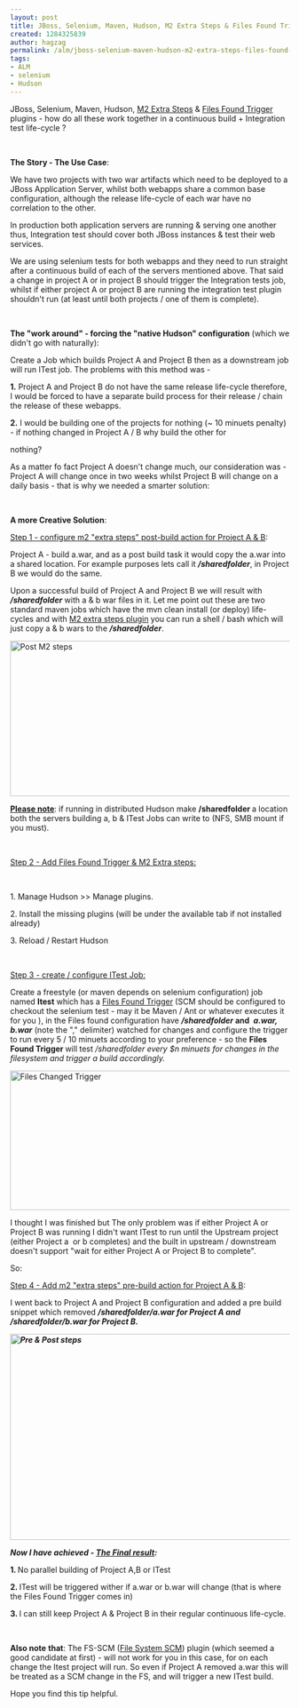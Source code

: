 ```yaml
---
layout: post
title: JBoss, Selenium, Maven, Hudson, M2 Extra Steps & Files Found Trigger plugins
created: 1284325839
author: hagzag
permalink: /alm/jboss-selenium-maven-hudson-m2-extra-steps-files-found-trigger-plugins
tags:
- ALM
- selenium
- Hudson
---
```

<p>JBoss, Selenium, Maven, Hudson, <a href="http://wiki.hudson-ci.org/display/HUDSON/M2+Extra+Steps+Plugin">M2 Extra Steps</a> &amp; <a href="http://wiki.hudson-ci.org/display/HUDSON/Files+Found+Trigger">Files Found Trigger</a> plugins                                                                                                                                      - how do all these work together in a continuous build + Integration test life-cycle ?</p>
<p>&nbsp;</p>
<p><strong>The Story - The Use Case</strong>:</p>
<p>We  have two projects with two war artifacts which need to be deployed to a  JBoss Application Server, whilst both webapps share a common base  configuration, although the release life-cycle of each war have no  correlation to the other.</p>
<p>In production both application  servers are running &amp; serving one another thus, Integration test  should cover both JBoss instances &amp; test their web services.</p>
<p>We  are using selenium tests for both webapps and they need to run  straight after a continuous build of each of the servers mentioned  above. That said a change in project A or in project B should trigger  the Integration tests job, whilst if either project A or project B are  running the integration test plugin shouldn't run (at least until both  projects / one of them is complete).</p>
<p>&nbsp;</p>
<p><strong>The &quot;work around&quot; - forcing the &quot;native Hudson&quot; configuration</strong> (which we didn't go with naturally):</p>
<p>Create  a Job which builds Project A and Project B then as a downstream job  will run ITest job. The problems with this method was -</p>
<p><strong>1.</strong>  Project A and Project B do not have the same release life-cycle  therefore, I would be forced to have a separate build process for their  release / chain the release of these webapps.</p>
<p><strong>2.</strong> I would be  building one of the projects for nothing (~ 10 minuets penalty) - if  nothing changed in Project A / B why build the other for</p>
<p>nothing?</p>
<p>As  a matter fo fact Project A doesn't change much, our consideration was -  Project A will change once in two weeks whilst Project B will change on  a daily basis - that is why we needed a smarter solution:</p>
<p>&nbsp;</p>
<p><strong>A more Creative </strong><strong>Solution</strong>:</p>
<p><u>Step 1 - configure m2 &quot;extra steps&quot; post-build action for Project A &amp; B</u>:</p>
<p>Project  A - build a.war, and as a post build task it would copy the a.war into a  shared location. For example purposes lets call it <em><strong>/sharedfolder</strong></em>, in Project B we would do the same.</p>
<p>Upon a successful build of Project A and Project B we will result with <em><strong>/sharedfolder</strong></em>  with a &amp; b war files in it. Let me point out these are two standard  maven jobs which have the mvn clean install (or deploy) life-cycles and  with <a href="http://wiki.hudson-ci.org/display/HUDSON/M2+Extra+Steps+Plugin">M2 extra steps plugin</a> you can run a shell / bash which will just copy a &amp; b wars to the <strong><em>/sharedfolder</em></strong>.</p>
<p><img border="0" width="531" height="280" alt="Post M2 steps" src="/files/upload/29/ExtraStepsPost.png" /></p>
<p><u><strong>Please note</strong></u>: if running in distributed Hudson make <strong>/sharedfolder </strong>a location both the servers building a, b &amp; ITest Jobs can write to (NFS, SMB mount if you must).<strong><br />
</strong></p>
<p>&nbsp;</p>
<p><u>Step 2 - Add Files Found Trigger &amp; M2 Extra steps:</u></p>
<p>&nbsp;</p>
<p>1. Manage Hudson &gt;&gt; Manage plugins.</p>
<p>2. Install the missing plugins (will be under the available tab if not installed already)</p>
<p>3. Reload / Restart Hudson</p>
<p>&nbsp;</p>
<p><u>Step 3 - create / configure ITest Job:<br />
</u></p>
<p>Create a freestyle (or maven depends on selenium configuration) job named <strong>Itest</strong> which has a <a href="http://wiki.hudson-ci.org/display/HUDSON/Files+Found+Trigger">Files Found Trigger</a><span class="smalltext"> (SCM should be configured to checkout the selenium test - may it be Maven / Ant or whatever executes it for you <img src="http://www.tikalk.com/sites/all/modules/fckeditor/fckeditor/editor/images/smiley/msn/regular_smile.gif" alt="" />), in the Files found configuration have </span><strong><em>/sharedfolder </em></strong><strong>and&nbsp;</strong><span class="smalltext"> <em><strong>a.war, b.war</strong></em>  (note the &quot;,&quot; delimiter) watched for changes and configure the trigger  to run every 5 / 10 minuets according to your preference - so the </span><strong>Files Found Trigger </strong>will test <em>/sharedfolder every $n minuets for changes in the filesystem and trigger a build accordingly.</em></p>
<p><img border="0" width="529" height="251" alt="Files Changed Trigger" src="/files/upload/29/FilesChangedTrigger_0.png" /></p>
<p>I thought I was finished but The  only problem was if either Project A or Project B was running I didn't  want ITest to run until the Upstream project (either Project a&nbsp; or b  completes) and the built in upstream / downstream doesn't support &quot;wait for either Project A or Project B to complete&quot;.</p>
<p>So:</p>
<p><u>Step 4 - Add m2 &quot;extra steps&quot; pre-build action</u><span style="text-decoration: underline;"> </span><u>for Project A &amp; B</u>:</p>
<p>I went back to Project A and Project B configuration and added a pre build snippet which removed <strong><em>/sharedfolder/a.war for Project A and </em></strong><strong><em>/sharedfolder/b.war for Project B.<br />
</em></strong></p>
<p><u><strong><em><img border="0" width="530" height="371" alt="Pre &amp; Post steps" src="/files/upload/29/ExtraStepsPrenPost.png" /><br />
</em></strong></u></p>
<p><strong><em>Now I have achieved - </em></strong><u><strong><em>The Final result</em></strong></u><strong><em>:</em></strong></p>
<p><strong>1. </strong>No parallel building of Project A,B or ITest</p>
<p><strong>2. </strong>ITest will be triggered wither if a.war or b.war will change (that is where the Files Found Trigger comes in)</p>
<p><strong>3. </strong>I can still keep Project A &amp; Project B in their regular continuous life-cycle.</p>
<p>&nbsp;</p>
<p><span style="font-weight: bold;">Also</span><strong> note</strong> <strong>that</strong>: The FS-SCM (<a href="http://wiki.hudson-ci.org/display/HUDSON/File+System+SCM">File System SCM</a>)  plugin (which seemed a good candidate at first) - will not work for you  in this case, for on each change the Itest project will run. So even if  Project A removed a.war this will be treated as a SCM change in the FS,  and will trigger a new ITest build.</p>
<p>Hope you find this tip helpful.</p>
